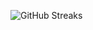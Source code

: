 ![GitHub Streaks](https://github-streaks-mqc9.onrender.com/streak/happilli/image?theme=midnight&cache_bust=1743547514&lang=ja)
